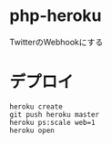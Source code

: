 # php-heroku
TwitterのWebhookにする

# デプロイ

```
heroku create
git push heroku master
heroku ps:scale web=1
heroku open
```
